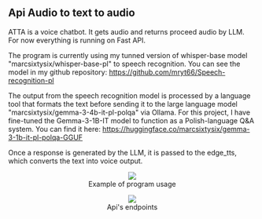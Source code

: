## Api Audio to text to audio
ATTA is a voice chatbot. It gets audio and returns proceed audio by LLM.
For now everything is running on Fast API.

The program is currently using my tunned version of whisper-base model "marcsixtysix/whisper-base-pl" to speech recognition.
You can see the model in my github repository:
https://github.com/mryt66/Speech-recognition-pl

The output from the speech recognition model is processed by a language tool that formats the text before sending it to the large language model "marcsixtysix/gemma-3-4b-it-pl-polqa" via Ollama.
For this project, I have fine-tuned the Gemma-3-1B-IT model to function as a Polish-language Q&A system.
You can find it here: https://huggingface.co/marcsixtysix/gemma-3-1b-it-pl-polqa-GGUF

Once a response is generated by the LLM, it is passed to the edge_tts, which converts the text into voice output.

<p align="center">
  <img src="https://github.com/user-attachments/assets/88473e61-baa6-48c9-8239-8360c747c310" />
  <br />
  Example of program usage
</p>

<p align="center">
  <img src="https://github.com/user-attachments/assets/ee4b560d-908d-43f6-8121-499d65215f54" />
  <br />
  Api's endpoints
</p>

